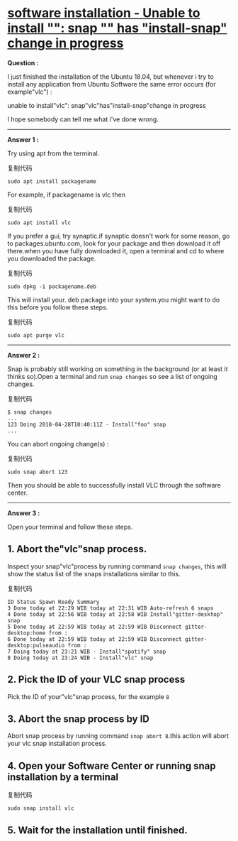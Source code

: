 # [software installation - Unable to install "": snap "" has "install-snap" change in progress](https://www.helplib.com/article_159776)



**Question :**

I just finished the installation of the Ubuntu 18.04, but whenever i try to install any application from Ubuntu Software the same error occurs (for example"vlc") :

unable to install"vlc": snap"vlc"has"install-snap"change in progress

I hope somebody can tell me what i've done wrong.

------

**Answer 1 :**

Try using apt from the terminal.

复制代码

```
sudo apt install packagename
```

For example, if packagename is vlc then

复制代码

```
sudo apt install vlc
```

If you prefer a gui, try synaptic.if synaptic doesn't work for some reason, go to packages.ubuntu.com, look for your package and then download it off there.when you have fully downloaded it, open a terminal and cd to where you downloaded the package.

复制代码

```
sudo dpkg -i packagename.deb
```

This will install your. deb package into your system.you might want to do this before you follow these steps.

复制代码

```
sudo apt purge vlc
```

------

**Answer 2 :**

Snap is probably still working on something in the background (or at least it thinks so).Open a terminal and run `snap changes` so see a list of ongoing changes.

复制代码

```
$ snap changes
...
123 Doing 2018-04-28T10:40:11Z - Install"foo" snap
...
```

You can abort ongoing change(s) :

复制代码

```
sudo snap abort 123
```

Then you should be able to successfully install VLC through the software center.

------

**Answer 3 :**

Open your terminal and follow these steps.

## 1. Abort the"vlc"snap process.

Inspect your snap"vlc"process by running command `snap changes`, this will show the status list of the snaps installations similar to this.

复制代码

```
ID Status Spawn Ready Summary
3 Done today at 22:29 WIB today at 22:31 WIB Auto-refresh 6 snaps
4 Done today at 22:56 WIB today at 22:58 WIB Install"gitter-desktop" snap
5 Done today at 22:59 WIB today at 22:59 WIB Disconnect gitter-desktop:home from :
6 Done today at 22:59 WIB today at 22:59 WIB Disconnect gitter-desktop:pulseaudio from :
7 Doing today at 23:21 WIB - Install"spotify" snap
8 Doing today at 23:24 WIB - Install"vlc" snap
```

## 2. Pick the ID of your VLC snap process

Pick the ID of your"vlc"snap process, for the example `8`

## 3. Abort the snap process by ID

Abort snap process by running command `snap abort 8`.this action will abort your vlc snap installation process.

## 4. Open your Software Center or running snap installation by a terminal

复制代码

```
sudo snap install vlc
```

## 5. Wait for the installation until finished.